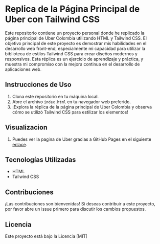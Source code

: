 # Replica de la Página Principal de Uber con Tailwind CSS

Este repositorio contiene un proyecto personal donde he replicado la página principal de Uber Colombia utilizando HTML y Tailwind CSS. El objetivo principal de este proyecto es demostrar mis habilidades en el desarrollo web front-end, especialmente mi capacidad para utilizar la biblioteca de estilos Tailwind CSS para crear diseños modernos y responsivos. Esta réplica es un ejercicio de aprendizaje y práctica, y muestra mi compromiso con la mejora continua en el desarrollo de aplicaciones web.

## Instrucciones de Uso

1. Clona este repositorio en tu máquina local.
2. Abre el archivo `index.html` en tu navegador web preferido.
3. ¡Explora la réplica de la página principal de Uber Colombia y observa cómo se utilizó Tailwind CSS para estilizar los elementos!

## Visualizacion

1. Puedes ver la pagina de Uber gracias a GitHub Pages en el siguiente [enlace](https://kharlz01.github.io/UberPage/ "enlace").

## Tecnologías Utilizadas

- HTML
- Tailwind CSS

## Contribuciones

¡Las contribuciones son bienvenidas! Si deseas contribuir a este proyecto, por favor abre un issue primero para discutir los cambios propuestos.

## Licencia

Este proyecto está bajo la Licencia [MIT]